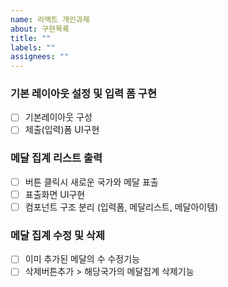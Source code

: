 ```yaml
---
name: 리액트 개인과제
about: 구현목록
title: ""
labels: ""
assignees: ""
---
```


### 기본 레이아웃 설정 및 입력 폼 구현

- [ ] 기본레이아웃 구성
- [ ] 제출(입력)폼 UI구현

### 메달 집계 리스트 출력

- [ ] 버튼 클릭시 새로운 국가와 메달 표출
- [ ] 표출화면 UI구현
- [ ] 컴포넌트 구조 분리 (입력폼, 메달리스트, 메달아이템)

### 메달 집계 수정 및 삭제

- [ ] 이미 추가된 메달의 수 수정기능
- [ ] 삭제버튼추가 > 해당국가의 메달집계 삭제기능
